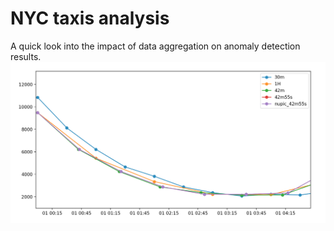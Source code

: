 # NYC taxis analysis

A quick look into the impact of data aggregation on anomaly detection results.
![nyc taxi data aggregations](https://raw.githubusercontent.com/marionleborgne/nyc-taxi-analysis/master/assets/nyc-aggregations.png)
